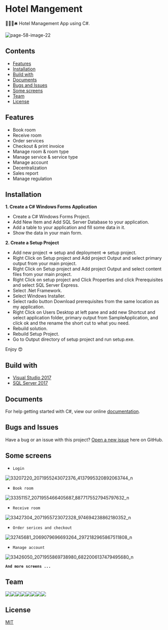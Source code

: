 # Hotel Mangement

🏨🚪🛌🛎️ Hotel Management App using C#.

![page-58-image-22](https://user-images.githubusercontent.com/34389409/48669982-2ec79200-eb42-11e8-8f1c-cd7d7b1eb5a2.png)

## Contents

* [Features](#features)
* [Installation](#installation)
* [Build with](#build-with)
* [Documents](#documents)
* [Bugs and Issues](#bugs-and-issues)
* [Some screens](#some-screens)
* [Team](#team)
* [License](#license)

## Features

* Book room
* Receive room
* Order services
* Checkout & print invoice
* Manage room & room type
* Manage service & service type
* Manage account
* Decentralization
* Sales report
* Manage regulation

## Installation

**1. Create a C# Windows Forms Application**

* Create a C# Windows Forms Project.
* Add New Item and Add SQL Server Database to your application.
* Add a table to your application and fill some data in it.
* Show the data in your main form.

**2. Create a Setup Project**

* Add new project => setup and deployment => setup project.
* Right Click on Setup project and Add project Output and select primary output from your main project.
* Right Click on Setup project and Add project Output and select content files from your main project.
* Right Click on setup project and Click Properties and click Prerequisites and select SQL Server Express.
* Select .Net Framework.
* Select Windows Installer.
* Select radio button Download prerequisites from the same location as my application.
* Right Click on Users Desktop at left pane and add new Shortcut and select application folder, primary output from SampleApplication, and click ok and the rename the short cut to what you need.
* Rebuild solution.
* Rebuild Setup Project.
* Go to Output directory of setup project and run setup.exe.

Enjoy 😍

## Build with

* [Visual Studio 2017](https://visualstudio.microsoft.com/fr/downloads/?rr=https%3A%2F%2Fwww.google.com.vn%2F)
* [SQL Server 2017](https://www.microsoft.com/en-us/sql-server/sql-server-2017)

## Documents

For help getting started with C#, view our online [documentation](https://docs.microsoft.com/en-us/dotnet/csharp/).

## Bugs and Issues

Have a bug or an issue with this project? [Open a new issue](https://github.com/ndc07/hotel-management/issues) here on GitHub.

## Some screens

* `Login`

![33207220_2071955243072376_4137995320892063744_n](https://user-images.githubusercontent.com/34389409/48674410-5fc5b800-eb7e-11e8-8cbf-0b2a845c627c.png)

* `Book room`

![33351157_2071955466405687_8877175527945797632_n](https://user-images.githubusercontent.com/34389409/48674412-66542f80-eb7e-11e8-983b-683fe144fe5f.png)

* `Receive room`

![33427304_2071955723072328_974694238862180352_n](https://user-images.githubusercontent.com/34389409/48674407-576d7d00-eb7e-11e8-929d-7df9d7582fa2.png)

* `Order serices and checkout`

![32745681_2069079696693264_2972182965867511808_n](https://user-images.githubusercontent.com/34389409/48674408-59374080-eb7e-11e8-9bab-7a63544afe84.png)

* `Manage account`

![33426050_2071955869738980_6822006137479495680_n](https://user-images.githubusercontent.com/34389409/48674405-55a3b980-eb7e-11e8-825b-0fb6875c9423.png)

**`And more screens ...`**

## Team

[![](https://sourcerer.io/fame/tvc12/uiters/hotel-management-v2/images/0)](https://sourcerer.io/fame/tvc12/uiters/hotel-management-v2/links/0)[![](https://sourcerer.io/fame/tvc12/uiters/hotel-management-v2/images/1)](https://sourcerer.io/fame/tvc12/uiters/hotel-management-v2/links/1)[![](https://sourcerer.io/fame/tvc12/uiters/hotel-management-v2/images/2)](https://sourcerer.io/fame/tvc12/uiters/hotel-management-v2/links/2)[![](https://sourcerer.io/fame/tvc12/uiters/hotel-management-v2/images/3)](https://sourcerer.io/fame/tvc12/uiters/hotel-management-v2/links/3)[![](https://sourcerer.io/fame/tvc12/uiters/hotel-management-v2/images/4)](https://sourcerer.io/fame/tvc12/uiters/hotel-management-v2/links/4)[![](https://sourcerer.io/fame/tvc12/uiters/hotel-management-v2/images/5)](https://sourcerer.io/fame/tvc12/uiters/hotel-management-v2/links/5)[![](https://sourcerer.io/fame/tvc12/uiters/hotel-management-v2/images/6)](https://sourcerer.io/fame/tvc12/uiters/hotel-management-v2/links/6)[![](https://sourcerer.io/fame/tvc12/uiters/hotel-management-v2/images/7)](https://sourcerer.io/fame/tvc12/uiters/hotel-management-v2/links/7)

## License

[MIT](https://github.com/ndc07/ting-music/blob/master/LICENSE)
